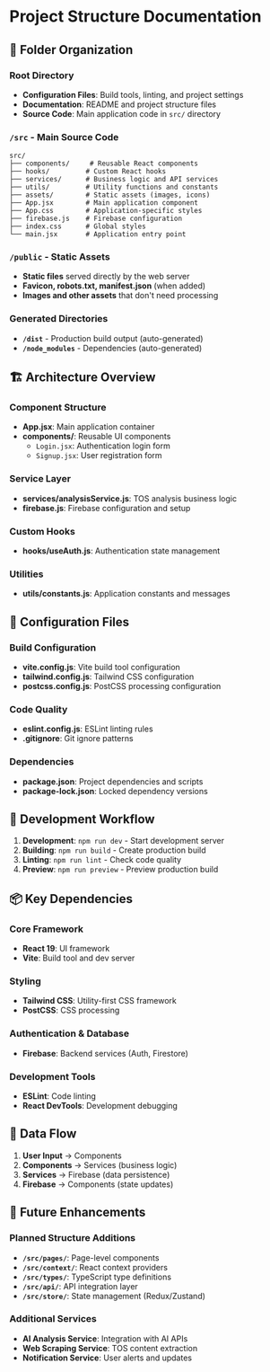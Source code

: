 # Project Structure Documentation

## 📁 Folder Organization

### Root Directory
- **Configuration Files**: Build tools, linting, and project settings
- **Documentation**: README and project structure files
- **Source Code**: Main application code in `src/` directory

### `/src` - Main Source Code
```
src/
├── components/     # Reusable React components
├── hooks/         # Custom React hooks
├── services/      # Business logic and API services
├── utils/         # Utility functions and constants
├── assets/        # Static assets (images, icons)
├── App.jsx        # Main application component
├── App.css        # Application-specific styles
├── firebase.js    # Firebase configuration
├── index.css      # Global styles
└── main.jsx       # Application entry point
```

### `/public` - Static Assets
- **Static files** served directly by the web server
- **Favicon, robots.txt, manifest.json** (when added)
- **Images and other assets** that don't need processing

### Generated Directories
- **`/dist`** - Production build output (auto-generated)
- **`/node_modules`** - Dependencies (auto-generated)

## 🏗️ Architecture Overview

### Component Structure
- **App.jsx**: Main application container
- **components/**: Reusable UI components
  - `Login.jsx`: Authentication login form
  - `Signup.jsx`: User registration form

### Service Layer
- **services/analysisService.js**: TOS analysis business logic
- **firebase.js**: Firebase configuration and setup

### Custom Hooks
- **hooks/useAuth.js**: Authentication state management

### Utilities
- **utils/constants.js**: Application constants and messages

## 🔧 Configuration Files

### Build Configuration
- **vite.config.js**: Vite build tool configuration
- **tailwind.config.js**: Tailwind CSS configuration
- **postcss.config.js**: PostCSS processing configuration

### Code Quality
- **eslint.config.js**: ESLint linting rules
- **.gitignore**: Git ignore patterns

### Dependencies
- **package.json**: Project dependencies and scripts
- **package-lock.json**: Locked dependency versions

## 🚀 Development Workflow

1. **Development**: `npm run dev` - Start development server
2. **Building**: `npm run build` - Create production build
3. **Linting**: `npm run lint` - Check code quality
4. **Preview**: `npm run preview` - Preview production build

## 📦 Key Dependencies

### Core Framework
- **React 19**: UI framework
- **Vite**: Build tool and dev server

### Styling
- **Tailwind CSS**: Utility-first CSS framework
- **PostCSS**: CSS processing

### Authentication & Database
- **Firebase**: Backend services (Auth, Firestore)

### Development Tools
- **ESLint**: Code linting
- **React DevTools**: Development debugging

## 🔄 Data Flow

1. **User Input** → Components
2. **Components** → Services (business logic)
3. **Services** → Firebase (data persistence)
4. **Firebase** → Components (state updates)

## 🎯 Future Enhancements

### Planned Structure Additions
- **`/src/pages/`**: Page-level components
- **`/src/context/`**: React context providers
- **`/src/types/`**: TypeScript type definitions
- **`/src/api/`**: API integration layer
- **`/src/store/`**: State management (Redux/Zustand)

### Additional Services
- **AI Analysis Service**: Integration with AI APIs
- **Web Scraping Service**: TOS content extraction
- **Notification Service**: User alerts and updates
